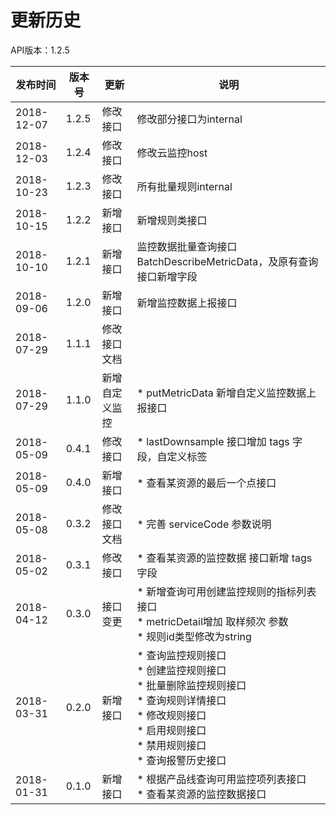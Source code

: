 # 更新历史 #
API版本：1.2.5

|发布时间|版本号|更新|说明|
|---|---|---|---|
|2018-12-07|1.2.5 |修改接口|修改部分接口为internal | 
|2018-12-03|1.2.4 |修改接口|修改云监控host | 
|2018-10-23|1.2.3 |修改接口|所有批量规则internal| 
|2018-10-15|1.2.2 |新增接口|新增规则类接口| 
|2018-10-10|1.2.1 |新增接口|监控数据批量查询接口BatchDescribeMetricData，及原有查询接口新增字段| 
|2018-09-06|1.2.0 |新增接口|新增监控数据上报接口| 
|2018-07-29|1.1.1 |修改接口文档|| 
|2018-07-29|1.1.0|新增自定义监控|* putMetricData 新增自定义监控数据上报接口|
|2018-05-09|0.4.1|修改接口|* lastDownsample 接口增加 tags 字段，自定义标签|
|2018-05-09|0.4.0|新增接口|* 查看某资源的最后一个点接口|
|2018-05-08|0.3.2|修改接口文档|* 完善 serviceCode 参数说明|
|2018-05-02|0.3.1|修改接口|* 查看某资源的监控数据 接口新增 tags 字段|
|2018-04-12|0.3.0|接口变更|* 新增查询可用创建监控规则的指标列表接口<br>* metricDetail增加 取样频次 参数<br>* 规则id类型修改为string|
|2018-03-31| 0.2.0|新增接口|* 查询监控规则接口<br>* 创建监控规则接口<br>* 批量删除监控规则接口<br>* 查询规则详情接口<br>* 修改规则接口<br>* 启用规则接口<br>* 禁用规则接口<br>* 查询报警历史接口|
|2018-01-31|0.1.0|新增接口|    * 根据产品线查询可用监控项列表接口<br>* 查看某资源的监控数据接口|

